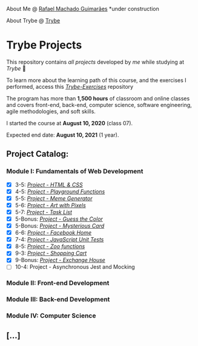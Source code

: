 About Me @ [Rafael Machado Guimarães](https://rafaelmguimaraes.github.io/) *under construction

About Trybe @ [Trybe](https://www.betrybe.com/)

# Trybe Projects

This repository contains *all projects* developed by *me* while studying at *Trybe* :rocket:

To learn more about the learning path of this course, and the exercises I performed, access this *[Trybe-Exercises](https://github.com/rafaelmguimaraes/trybe-exercises)* repository

The program has more than **1,500 hours** of classroom and online classes and covers front-end, back-end, computer science, software engineering, agile methodologies, and soft skills.

I started the course at **August 10, 2020** (class 07).

Expected end date: **August 10, 2021** (1 year).

## Project Catalog: 
### Module I: Fundamentals of Web Development
- [x] 3-5: *[Project - HTML & CSS]()*
- [x] 4-5: *[Project - Playground Functions]()*
- [x] 5-5: *[Project - Meme Generator]()*
- [x] 5-6: *[Project - Art with Pixels]()*
- [x] 5-7: *[Project - Task List]()*
- [x] 5-Bonus: *[Project - Guess the Color]()*
- [x] 5-Bonus: *[Project - Mysterious Card]()*
- [x] 6-6: *[Project - Facebook Home]()*
- [x] 7-4: *[Project - JavaScript Unit Tests]()*
- [x] 8-5: *[Project - Zoo functions]()*
- [x] 9-3: *[Project - Shopping Cart]()*
- [x] 9-Bonus: *[Project - Exchange House]()*
- [ ] 10-4: Project - Asynchronous Jest and Mocking
### Module II: Front-end Development
### Module III: Back-end Development
### Module IV: Computer Science
## [...]
